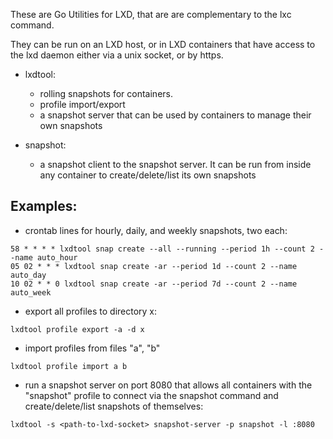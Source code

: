 These are Go Utilities for LXD, that are are complementary to the lxc command.

They can be run on an LXD host, or in LXD containers that have access to the lxd daemon either via a unix socket, or by https.

- lxdtool:
    - rolling snapshots for containers.
    - profile import/export
    - a snapshot server that can be used by containers to manage their own snapshots
    
- snapshot:
    - a snapshot client to the snapshot server.  It can be run from inside any container to create/delete/list its own snapshots

## Examples:
- crontab lines for hourly, daily, and weekly snapshots, two each:
```
58 * * * * lxdtool snap create --all --running --period 1h --count 2 --name auto_hour
05 02 * * * lxdtool snap create -ar --period 1d --count 2 --name auto_day
10 02 * * 0 lxdtool snap create -ar --period 7d --count 2 --name auto_week
```

- export all profiles to directory x:

`lxdtool profile export -a -d x`

- import profiles from files "a", "b"

`lxdtool profile import a b`

- run a snapshot server on port 8080 that allows all containers with the "snapshot" profile to connect via the snapshot command and create/delete/list snapshots of themselves:

`lxdtool -s <path-to-lxd-socket> snapshot-server -p snapshot -l :8080`